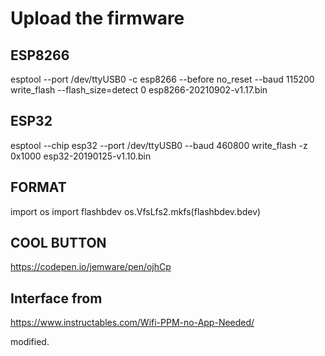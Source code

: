 # Upload the firmware

## ESP8266

esptool --port /dev/ttyUSB0 -c esp8266 --before no_reset --baud 115200 write_flash  --flash_size=detect 0 esp8266-20210902-v1.17.bin

## ESP32

esptool --chip esp32 --port /dev/ttyUSB0 --baud 460800 write_flash -z 0x1000 esp32-20190125-v1.10.bin

## FORMAT

import os
import flashbdev
os.VfsLfs2.mkfs(flashbdev.bdev)

## COOL BUTTON

https://codepen.io/jemware/pen/ojhCp

## Interface from 

https://www.instructables.com/Wifi-PPM-no-App-Needed/

modified.

